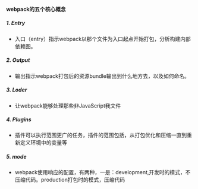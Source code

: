 #### webpack的五个核心概念

##### 1. Entry

* 入口（entry）指示webpack以那个文件为入口起点开始打包，分析构建内部依赖图。

##### 2. Output

* 输出指示webpack打包后的资源bundle输出到什么地方去，以及如何命名。

##### 3. Loder

* 让webpack能够处理那些非JavaScript我文件

##### 4. Plugins

* 插件可以执行范围更广的任务，插件的范围包括，从打包优化和压缩一直到重新定义环境中的变量等

##### 5. mode

* webpack使用响应的配置，有两种，一是：development,开发时的模式，不压缩代码。production打包时的模式，压缩代码